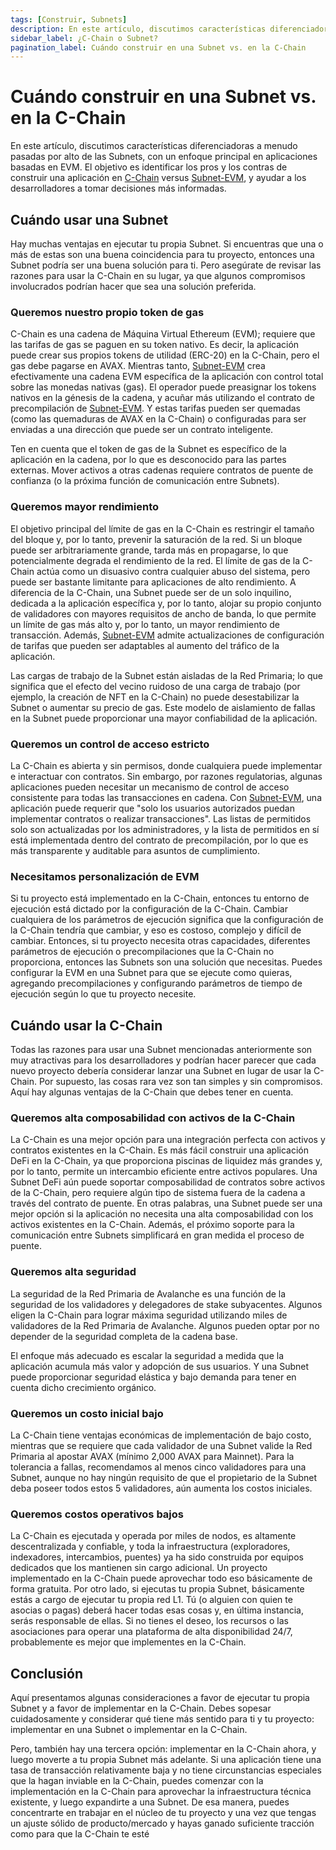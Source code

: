 ```yaml
---
tags: [Construir, Subnets]
description: En este artículo, discutimos características diferenciadoras a menudo pasadas por alto de las Subnets, con un enfoque principal en aplicaciones basadas en EVM, para ayudar a los desarrolladores a determinar el mejor lugar para lanzar su aplicación.
sidebar_label: ¿C-Chain o Subnet?
pagination_label: Cuándo construir en una Subnet vs. en la C-Chain
---
```


# Cuándo construir en una Subnet vs. en la C-Chain

En este artículo, discutimos características diferenciadoras a menudo pasadas por alto de las Subnets, con un enfoque principal en aplicaciones basadas en EVM. El objetivo es identificar los pros y los contras de construir una aplicación en [C-Chain](/learn/avalanche/avalanche-platform#c-chain) versus [Subnet-EVM](https://github.com/ava-labs/subnet-evm), y ayudar a los desarrolladores a tomar decisiones más informadas.

## Cuándo usar una Subnet

Hay muchas ventajas en ejecutar tu propia Subnet. Si encuentras que una o más de estas son una buena coincidencia para tu proyecto, entonces una Subnet podría ser una buena solución para ti. Pero asegúrate de revisar las razones para usar la C-Chain en su lugar, ya que algunos compromisos involucrados podrían hacer que sea una solución preferida.

### Queremos nuestro propio token de gas

C-Chain es una cadena de Máquina Virtual Ethereum (EVM); requiere que las tarifas de gas se paguen en su token nativo. Es decir, la aplicación puede crear sus propios tokens de utilidad (ERC-20) en la C-Chain, pero el gas debe pagarse en AVAX. Mientras tanto, [Subnet-EVM](https://github.com/ava-labs/subnet-evm) crea efectivamente una cadena EVM específica de la aplicación con control total sobre las monedas nativas (gas). El operador puede preasignar los tokens nativos en la génesis de la cadena, y acuñar más utilizando el contrato de precompilación de [Subnet-EVM](https://github.com/ava-labs/subnet-evm). Y estas tarifas pueden ser quemadas (como las quemaduras de AVAX en la C-Chain) o configuradas para ser enviadas a una dirección que puede ser un contrato inteligente.

Ten en cuenta que el token de gas de la Subnet es específico de la aplicación en la cadena, por lo que es desconocido para las partes externas. Mover activos a otras cadenas requiere contratos de puente de confianza (o la próxima función de comunicación entre Subnets).

### Queremos mayor rendimiento

El objetivo principal del límite de gas en la C-Chain es restringir el tamaño del bloque y, por lo tanto, prevenir la saturación de la red. Si un bloque puede ser arbitrariamente grande, tarda más en propagarse, lo que potencialmente degrada el rendimiento de la red. El límite de gas de la C-Chain actúa como un disuasivo contra cualquier abuso del sistema, pero puede ser bastante limitante para aplicaciones de alto rendimiento. A diferencia de la C-Chain, una Subnet puede ser de un solo inquilino, dedicada a la aplicación específica y, por lo tanto, alojar su propio conjunto de validadores con mayores requisitos de ancho de banda, lo que permite un límite de gas más alto y, por lo tanto, un mayor rendimiento de transacción. Además, [Subnet-EVM](https://github.com/ava-labs/subnet-evm) admite actualizaciones de configuración de tarifas que pueden ser adaptables al aumento del tráfico de la aplicación.

Las cargas de trabajo de la Subnet están aisladas de la Red Primaria; lo que significa que el efecto del vecino ruidoso de una carga de trabajo (por ejemplo, la creación de NFT en la C-Chain) no puede desestabilizar la Subnet o aumentar su precio de gas. Este modelo de aislamiento de fallas en la Subnet puede proporcionar una mayor confiabilidad de la aplicación.

### Queremos un control de acceso estricto

La C-Chain es abierta y sin permisos, donde cualquiera puede implementar e interactuar con contratos. Sin embargo, por razones regulatorias, algunas aplicaciones pueden necesitar un mecanismo de control de acceso consistente para todas las transacciones en cadena. Con [Subnet-EVM](https://github.com/ava-labs/subnet-evm), una aplicación puede requerir que "solo los usuarios autorizados puedan implementar contratos o realizar transacciones". Las listas de permitidos solo son actualizadas por los administradores, y la lista de permitidos en sí está implementada dentro del contrato de precompilación, por lo que es más transparente y auditable para asuntos de cumplimiento.

### Necesitamos personalización de EVM

Si tu proyecto está implementado en la C-Chain, entonces tu entorno de ejecución está dictado por la configuración de la C-Chain. Cambiar cualquiera de los parámetros de ejecución significa que la configuración de la C-Chain tendría que cambiar, y eso es costoso, complejo y difícil de cambiar. Entonces, si tu proyecto necesita otras capacidades, diferentes parámetros de ejecución o precompilaciones que la C-Chain no proporciona, entonces las Subnets son una solución que necesitas. Puedes configurar la EVM en una Subnet para que se ejecute como quieras, agregando precompilaciones y configurando parámetros de tiempo de ejecución según lo que tu proyecto necesite.

## Cuándo usar la C-Chain

Todas las razones para usar una Subnet mencionadas anteriormente son muy atractivas para los desarrolladores y podrían hacer parecer que cada nuevo proyecto debería considerar lanzar una Subnet en lugar de usar la C-Chain. Por supuesto, las cosas rara vez son tan simples y sin compromisos. Aquí hay algunas ventajas de la C-Chain que debes tener en cuenta.

### Queremos alta composabilidad con activos de la C-Chain

La C-Chain es una mejor opción para una integración perfecta con activos y contratos existentes en la C-Chain. Es más fácil construir una aplicación DeFi en la C-Chain, ya que proporciona piscinas de liquidez más grandes y, por lo tanto, permite un intercambio eficiente entre activos populares. Una Subnet DeFi aún puede soportar composabilidad de contratos sobre activos de la C-Chain, pero requiere algún tipo de sistema fuera de la cadena a través del contrato de puente. En otras palabras, una Subnet puede ser una mejor opción si la aplicación no necesita una alta composabilidad con los activos existentes en la C-Chain. Además, el próximo soporte para la comunicación entre Subnets simplificará en gran medida el proceso de puente.

### Queremos alta seguridad

La seguridad de la Red Primaria de Avalanche es una función de la seguridad de los validadores y delegadores de stake subyacentes. Algunos eligen la C-Chain para lograr máxima seguridad utilizando miles de validadores de la Red Primaria de Avalanche. Algunos pueden optar por no depender de la seguridad completa de la cadena base.

El enfoque más adecuado es escalar la seguridad a medida que la aplicación acumula más valor y adopción de sus usuarios. Y una Subnet puede proporcionar seguridad elástica y bajo demanda para tener en cuenta dicho crecimiento orgánico.

### Queremos un costo inicial bajo

La C-Chain tiene ventajas económicas de implementación de bajo costo, mientras que se requiere que cada validador de una Subnet valide la Red Primaria al apostar AVAX (mínimo 2,000 AVAX para Mainnet). Para la tolerancia a fallas, recomendamos al menos cinco validadores para una Subnet, aunque no hay ningún requisito de que el propietario de la Subnet deba poseer todos estos 5 validadores, aún aumenta los costos iniciales.

### Queremos costos operativos bajos

La C-Chain es ejecutada y operada por miles de nodos, es altamente descentralizada y confiable, y toda la infraestructura (exploradores, indexadores, intercambios, puentes) ya ha sido construida por equipos dedicados que los mantienen sin cargo adicional. Un proyecto implementado en la C-Chain puede aprovechar todo eso básicamente de forma gratuita. Por otro lado, si ejecutas tu propia Subnet, básicamente estás a cargo de ejecutar tu propia red L1. Tú (o alguien con quien te asocias o pagas) deberá hacer todas esas cosas y, en última instancia, serás responsable de ellas. Si no tienes el deseo, los recursos o las asociaciones para operar una plataforma de alta disponibilidad 24/7, probablemente es mejor que implementes en la C-Chain.

## Conclusión

Aquí presentamos algunas consideraciones a favor de ejecutar tu propia Subnet y a favor de implementar en la C-Chain. Debes sopesar cuidadosamente y considerar qué tiene más sentido para ti y tu proyecto: implementar en una Subnet o implementar en la C-Chain.

Pero, también hay una tercera opción: implementar en la C-Chain ahora, y luego moverte a tu propia Subnet más adelante. Si una aplicación tiene una tasa de transacción relativamente baja y no tiene circunstancias especiales que la hagan inviable en la C-Chain, puedes comenzar con la implementación en la C-Chain para aprovechar la infraestructura técnica existente, y luego expandirte a una Subnet. De esa manera, puedes concentrarte en trabajar en el núcleo de tu proyecto y una vez que tengas un ajuste sólido de producto/mercado y hayas ganado suficiente tracción como para que la C-Chain te esté
